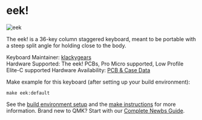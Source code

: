 # eek!

![eek](picture_url)

The eek! is a 36-key column staggered keyboard, meant to be portable with a steep split angle for holding close to the body.

Keyboard Maintainer: [klackygears](https://github.com/klackygears)  
Hardware Supported: The eek! PCBs, Pro Micro supported, Low Profile Elite-C supported 
Hardware Availability: [PCB & Case Data](https://github.com/gtips/eek)  

Make example for this keyboard (after setting up your build environment):

    make eek:default

See the [build environment setup](https://docs.qmk.fm/#/getting_started_build_tools) and the [make instructions](https://docs.qmk.fm/#/getting_started_make_guide) for more information. Brand new to QMK? Start with our [Complete Newbs Guide](https://docs.qmk.fm/#/newbs).
